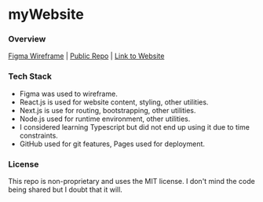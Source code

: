 # myWebsite

### Overview
[Figma Wireframe](https://www.figma.com/file/MbttYznJN7O8aZv8xYUBnG/Website-Wireframe?type=whiteboard&node-id=0%3A1&t=cQ440Y4Z8977oIzu-1) | [Public Repo](https://github.com/jchen-sfu/myWebsite) | [Link to Website](https://jchen-sfu.github.io/)

### Tech Stack

- Figma was used to wireframe.
- React.js is used for website content, styling, other utilities.
- Next.js is use for routing, bootstrapping, other utilities.
- Node.js used for runtime environment, other utilities.
- I considered learning Typescript but did not end up using it due to time constraints.
- GitHub used for git features, Pages used for deployment.

### License

This repo is non-proprietary and uses the MIT license. I don't mind the code being shared but I doubt that it will.
